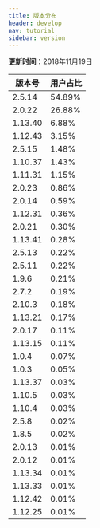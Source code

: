 ```yaml
---
title: 版本分布
header: develop
nav: tutorial
sidebar: version
---
```

**更新时间**：2018年11月19日

|版本号|用户占比|
|---|---|
|2.5.14|54.89%|
|2.0.22|26.88%|
|1.13.40|6.88%|
|1.12.43|3.15%|
|2.5.15|1.48%|
|1.10.37|1.43%|
|1.11.31|1.15%|
|2.0.23|0.86%|
|2.0.14|0.59%|
|1.12.31|0.36%|
|2.0.21|0.30%|
|1.13.41|0.28%|
|2.5.13|0.22%|
|2.5.11|0.22%|
|1.9.6|0.21%|
|2.7.2|0.19%|
|2.10.3|0.18%|
|1.13.21|0.17%|
|2.0.17|0.11%|
|1.13.15|0.11%|
|1.0.4|0.07%|
|1.0.3|0.05%|
|1.13.37|0.03%|
|1.10.5|0.03%|
|1.10.4|0.03%|
|2.5.8|0.02%|
|1.8.5|0.02%|
|2.0.13|0.01%|
|2.0.12|0.01%|
|1.13.34|0.01%|
|1.13.33|0.01%|
|1.12.42|0.01%|
|1.12.25|0.01%|
